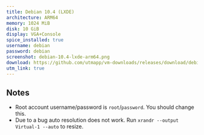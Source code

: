 ```yaml
---
title: Debian 10.4 (LXDE)
architecture: ARM64
memory: 1024 MiB
disk: 10 GiB
display: VGA+Console
spice_installed: true
username: debian
password: debian
screenshot: debian-10.4-lxde-arm64.png
download: https://github.com/utmapp/vm-downloads/releases/download/debian-10.4/debian-10.4-ldxe-arm64-utm.zip
utm_link: true
---
```


## Notes

-   Root account username/password is `root`/`password`. You should change this.
-   Due to a bug auto resolution does not work. Run `xrandr --output Virtual-1 --auto` to resize.
